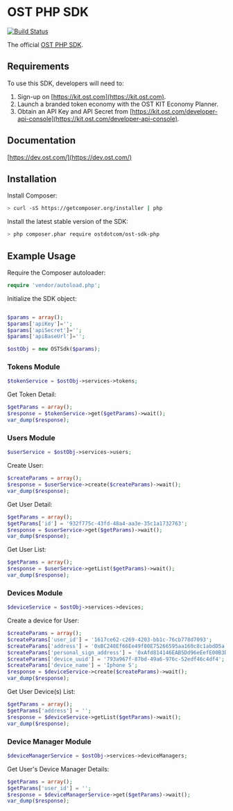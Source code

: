# OST PHP SDK
[![Build Status](https://travis-ci.org/OpenSTFoundation/ost-sdk-php.svg?branch=master)](https://travis-ci.org/OpenSTFoundation/ost-sdk-php)

The official [OST PHP SDK](https://dev.ost.com/).

## Requirements

To use this SDK, developers will need to:
1. Sign-up on [https://kit.ost.com](https://kit.ost.com).
2. Launch a branded token economy with the OST KIT Economy Planner.
3. Obtain an API Key and API Secret from [https://kit.ost.com/developer-api-console](https://kit.ost.com/developer-api-console).

## Documentation

[https://dev.ost.com/](https://dev.ost.com/)

## Installation

Install Composer:

```bash
> curl -sS https://getcomposer.org/installer | php
```

Install the latest stable version of the SDK:

```bash
> php composer.phar require ostdotcom/ost-sdk-php
```

## Example Usage

Require the Composer autoloader:

```php
require 'vendor/autoload.php';
```

Initialize the SDK object:

```php

$params = array();
$params['apiKey']='';
$params['apiSecret']='';
$params['apiBaseUrl']='';

$ostObj = new OSTSdk($params);

```

### Tokens Module 

```php
$tokenService = $ostObj->services->tokens;
```

Get Token Detail:

```php
$getParams = array();
$response = $tokenService->get($getParams)->wait();
var_dump($response);
```

### Users Module 

```php
$userService = $ostObj->services->users;
```

Create User:

```php
$createParams = array();
$response = $userService->create($createParams)->wait();
var_dump($response);
```

Get User Detail:

```php
$getParams = array();
$getParams['id'] = '932f775c-43fd-48a4-aa3e-35c1a1732763';
$response = $userService->get($getParams)->wait();
var_dump($response);
```

Get User List:

```php
$getParams = array();
$response = $userService->getList($getParams)->wait();
var_dump($response);
```

### Devices Module 

```php
$deviceService = $ostObj->services->devices;
```


Create a device for User:

```php
$createParams = array();
$createParams['user_id'] = '1617ce62-c269-4203-bb1c-76cb778d7093';
$createParams['address'] = '0xBC248Ef66Ee49f80E75266595aa160c8c1abdD5a';
$createParams['personal_sign_address'] = '0xAfd814146EAB5Dd96eEefE00B3DbE3270B822066';
$createParams['device_uuid'] = '793a967f-87bd-49a6-976c-52edf46c4df4';
$createParams['device_name'] = 'Iphone S';
$response = $deviceService->create($createParams)->wait();
var_dump($response);
```

Get User Device(s) List:

```php
$getParams = array();
$getParams['address'] = '';
$response = $deviceService->getList($getParams)->wait();
var_dump($response);
```

### Device Manager Module 

```php
$deviceManagerService = $ostObj->services->deviceManagers;
```

Get User's Device Manager Details:

```php
$getParams = array();
$getParams['user_id'] = '';
$response = $deviceManagerService->get($getParams)->wait();
var_dump($response);
```

